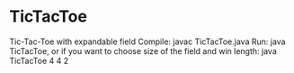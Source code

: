 # TicTacToe
Tic-Tac-Toe with expandable field
Compile: javac TicTacToe.java
Run: java TicTacToe, or if you want to choose size of the field and win length: java TicTacToe 4 4 2
